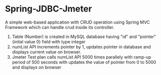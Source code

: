 # Spring-JDBC-Jmeter

A simple web-based application with CRUD operation using Spring MVC Framework which 
can handle crud inside its controller.

1. Table (Number) is created in MySQL database having "id" and "pointer"(inital value 0) field with type integer
2. numList API increments pointer by 1, updates pointer in database and displays current value on browser.
3. Jmeter Test plan calls numList API 5000 times parallely with ramp-up period of 500 seconds with updates the value of pointer from 0 to 5000 and displays on browser
   
